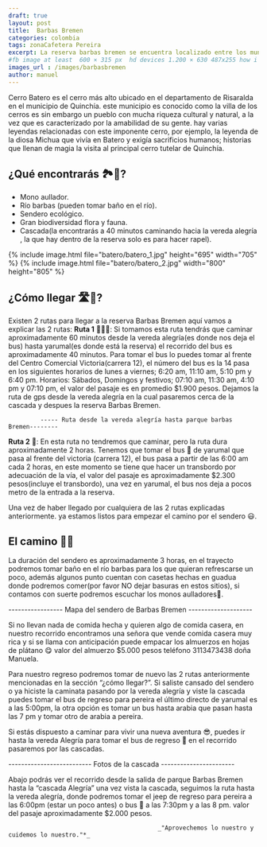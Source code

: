 ```yaml
---
draft: true
layout: post
title:  Barbas Bremen
categories: colombia
tags: zonaCafetera Pereira 
excerpt: La reserva barbas bremen se encuentra localizado entre los municipios de Filandia, Circasia y Salento, en el Quindío; y Pereira, en Risaralda Cuenta con avistamiento de aves, que es una de las mayores actividades, se pueden observar manadas de monos aulladores, cuyos aullidos se escuchan a kilómetros de distancia.Duración del trayecto 1 día
#fb image at least  600 × 315 px  hd devices 1.200 × 630 487x255 how i see it
images_url : /images/barbasbremen
author: manuel
---
```

Cerro Batero es el cerro más alto ubicado en  el departamento de Risaralda en el municipio de Quinchía. este municipio es  conocido como la villa de los cerros  es sin embargo un pueblo con mucha riqueza cultural y natural, a la vez que es caracterizado por la amabilidad de su gente.
hay varias leyendas relacionadas con este imponente cerro, por ejemplo, la leyenda de la diosa Michua que vivía en  Batero y exigía sacrificios humanos; historias que llenan de magia la visita al principal cerro tutelar de Quinchía.

## ¿Qué encontrarás 🏞👀?
* Mono aullador.
* Río barbas (pueden tomar baño en el río).
* Sendero ecológico.
* Gran biodiversidad flora y fauna.
* Cascada(la encontrarás a 40 minutos caminando hacia la vereda alegría , la que hay dentro de la reserva solo es para hacer rapel).



<amp-carousel 
    width="800"
    height="600"
    layout="responsive"
    type="slides"
    autoplay
    delay="2000">
    {% include image.html 
        file="batero/batero_1.jpg" 
        height="695" 
        width="705"
    %} 
     {% include image.html 
        file="batero/batero_2.jpg" 
        width="800"
        height="805"
    %} 
</amp-carousel>

## ¿Cómo llegar 🛣🚌?

Existen 2 rutas para llegar a la reserva Barbas Bremen aquí vamos a explicar las 2 rutas:
__Ruta 1__ 🚌🚶🏼:
Si tomamos esta ruta tendrás que caminar aproximadamente 60 minutos desde la vereda alegría(es donde nos deja el bus)  hasta yarumal(es donde está la reserva) el recorrido del bus es aproximadamente 40 minutos. Para tomar el bus lo puedes tomar al frente del Centro Comercial Victoria(carrera 12), el número del bus es la 14 pasa en los siguientes  horarios de lunes a viernes;  6:20 am, 11:10 am, 5:10 pm y 6:40 pm. Horarios: Sábados, Domingos y festivos; 07:10 am, 11:30 am, 4:10 pm y 07:10 pm, el valor del pasaje es en promedio $1.900 pesos. Dejamos la ruta de gps desde la vereda alegría en la cual pasaremos cerca de la cascada y despues la reserva Barbas Bremen.

             ----- Ruta desde la vereda alegría hasta parque barbas Bremen--------

__Ruta 2__ 🚌:
En esta ruta no tendremos que caminar, pero la ruta dura aproximadamente 2  horas. Tenemos que tomar el bus 🚌 de yarumal que pasa al frente del victoria (carrera 12), el bus pasa a partir de las 6:00 am cada 2 horas, en este momento se tiene que hacer un transbordo por adecuación de la vía, el valor del pasaje es aproximadamente $2.300 pesos(incluye el transbordo), una vez en yarumal, el bus nos deja a pocos metro de la entrada a la reserva.

 Una vez de haber llegado por cualquiera de las 2 rutas explicadas anteriormente. ya estamos listos para empezar el camino por el sendero 😃.

## El camino 🚶🏼

La duración del sendero es aproximadamente 3 horas, en el trayecto podremos tomar baño en el río barbas para los que quieran refrescarse un poco, además algunos punto cuentan con casetas hechas en guadua donde podremos comer(por favor NO dejar basuras en estos sitios), si contamos con suerte podremos escuchar los monos aulladores🐒.
 
----------------- Mapa del sendero de Barbas Bremen --------------------

Si no llevan nada de comida hecha y quieren algo de comida casera, en nuestro recorrido encontramos una señora que vende comida casera muy rica y si se llama con anticipación puede empacar los almuerzos en hojas de plátano 😋 valor del almuerzo $5.000 pesos teléfono 3113473438 doña Manuela.


Para nuestro regreso podremos tomar de nuevo las  2 rutas anteriormente mencionadas en la sección “¿cómo llegar?”. Si saliste cansado del sendero o ya hiciste la caminata pasando por la vereda alegría y viste la cascada puedes tomar el bus de regreso para pereira  el último directo de yarumal es a las 5:00pm, la otra opción es tomar un bus hasta arabia que pasan hasta las 7 pm y tomar otro de arabia a pereira.

Si estás dispuesto a caminar para vivir una nueva aventura 😎, puedes ir hasta la vereda Alegría para tomar el bus de regreso 🚌 en el recorrido pasaremos por las cascadas. 

-------------------------- Fotos de la cascada ----------------------- 

Abajo podrás ver el recorrido desde la salida de parque Barbas Bremen hasta la “cascada Alegría”  una vez vista la cascada, seguimos la ruta hasta la vereda alegría, donde podremos tomar el jeep de regreso para pereira a las 6:00pm (estar un poco antes) o  bus 🚌 a las 7:30pm y a las 8 pm. valor del pasaje aproximadamente $2.000 pesos.



                                              _"Aprovechemos lo nuestro y cuidemos lo nuestro."*_










